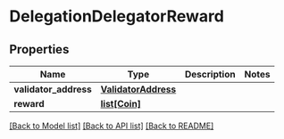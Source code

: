 # DelegationDelegatorReward

## Properties
Name | Type | Description | Notes
------------ | ------------- | ------------- | -------------
**validator_address** | [**ValidatorAddress**](ValidatorAddress.md) |  | 
**reward** | [**list[Coin]**](Coin.md) |  | 

[[Back to Model list]](../README.md#documentation-for-models) [[Back to API list]](../README.md#documentation-for-api-endpoints) [[Back to README]](../README.md)


